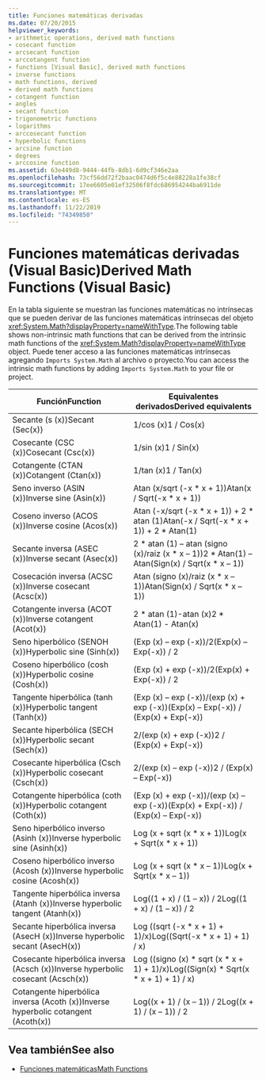 ```yaml
---
title: Funciones matemáticas derivadas
ms.date: 07/20/2015
helpviewer_keywords:
- arithmetic operations, derived math functions
- cosecant function
- arcsecant function
- arccotangent function
- functions [Visual Basic], derived math functions
- inverse functions
- math functions, derived
- derived math functions
- cotangent function
- angles
- secant function
- trigonometric functions
- logarithms
- arccosecant function
- hyperbolic functions
- arcsine function
- degrees
- arccosine function
ms.assetid: 63e449d8-9444-44fb-8db1-6d9cf346e2aa
ms.openlocfilehash: 73cf56dd72f2baac0474d6f5c4e88228a1fe38cf
ms.sourcegitcommit: 17ee6605e01ef32506f8fdc686954244ba6911de
ms.translationtype: MT
ms.contentlocale: es-ES
ms.lasthandoff: 11/22/2019
ms.locfileid: "74349850"
---
```

# <a name="derived-math-functions-visual-basic"></a><span data-ttu-id="91bfb-102">Funciones matemáticas derivadas (Visual Basic)</span><span class="sxs-lookup"><span data-stu-id="91bfb-102">Derived Math Functions (Visual Basic)</span></span>
<span data-ttu-id="91bfb-103">En la tabla siguiente se muestran las funciones matemáticas no intrínsecas que se pueden derivar de las funciones matemáticas intrínsecas del objeto <xref:System.Math?displayProperty=nameWithType>.</span><span class="sxs-lookup"><span data-stu-id="91bfb-103">The following table shows non-intrinsic math functions that can be derived from the intrinsic math functions of the <xref:System.Math?displayProperty=nameWithType> object.</span></span> <span data-ttu-id="91bfb-104">Puede tener acceso a las funciones matemáticas intrínsecas agregando `Imports System.Math` al archivo o proyecto.</span><span class="sxs-lookup"><span data-stu-id="91bfb-104">You can access the intrinsic math functions by adding `Imports System.Math` to your file or project.</span></span>  
  
|<span data-ttu-id="91bfb-105">Función</span><span class="sxs-lookup"><span data-stu-id="91bfb-105">Function</span></span>|<span data-ttu-id="91bfb-106">Equivalentes derivados</span><span class="sxs-lookup"><span data-stu-id="91bfb-106">Derived equivalents</span></span>|  
|--------------|-------------------------|  
|<span data-ttu-id="91bfb-107">Secante (s (x))</span><span class="sxs-lookup"><span data-stu-id="91bfb-107">Secant (Sec(x))</span></span>|<span data-ttu-id="91bfb-108">1/cos (x)</span><span class="sxs-lookup"><span data-stu-id="91bfb-108">1 / Cos(x)</span></span>|  
|<span data-ttu-id="91bfb-109">Cosecante (CSC (x))</span><span class="sxs-lookup"><span data-stu-id="91bfb-109">Cosecant (Csc(x))</span></span>|<span data-ttu-id="91bfb-110">1/sin (x)</span><span class="sxs-lookup"><span data-stu-id="91bfb-110">1 / Sin(x)</span></span>|  
|<span data-ttu-id="91bfb-111">Cotangente (CTAN (x))</span><span class="sxs-lookup"><span data-stu-id="91bfb-111">Cotangent (Ctan(x))</span></span>|<span data-ttu-id="91bfb-112">1/tan (x)</span><span class="sxs-lookup"><span data-stu-id="91bfb-112">1 / Tan(x)</span></span>|  
|<span data-ttu-id="91bfb-113">Seno inverso (ASIN (x))</span><span class="sxs-lookup"><span data-stu-id="91bfb-113">Inverse sine (Asin(x))</span></span>|<span data-ttu-id="91bfb-114">Atan (x/sqrt (-x \* x + 1))</span><span class="sxs-lookup"><span data-stu-id="91bfb-114">Atan(x / Sqrt(-x \* x + 1))</span></span>|  
|<span data-ttu-id="91bfb-115">Coseno inverso (ACOS (x))</span><span class="sxs-lookup"><span data-stu-id="91bfb-115">Inverse cosine (Acos(x))</span></span>|<span data-ttu-id="91bfb-116">Atan (-x/sqrt (-x \* x + 1)) + 2 \* atan (1)</span><span class="sxs-lookup"><span data-stu-id="91bfb-116">Atan(-x / Sqrt(-x \* x + 1)) + 2 \* Atan(1)</span></span>|  
|<span data-ttu-id="91bfb-117">Secante inversa (ASEC (x))</span><span class="sxs-lookup"><span data-stu-id="91bfb-117">Inverse secant (Asec(x))</span></span>|<span data-ttu-id="91bfb-118">2 \* atan (1) – atan (signo (x)/raiz (x \* x – 1))</span><span class="sxs-lookup"><span data-stu-id="91bfb-118">2 \* Atan(1) – Atan(Sign(x) / Sqrt(x \* x – 1))</span></span>|  
|<span data-ttu-id="91bfb-119">Cosecación inversa (ACSC (x))</span><span class="sxs-lookup"><span data-stu-id="91bfb-119">Inverse cosecant (Acsc(x))</span></span>|<span data-ttu-id="91bfb-120">Atan (signo (x)/raiz (x \* x – 1))</span><span class="sxs-lookup"><span data-stu-id="91bfb-120">Atan(Sign(x) / Sqrt(x \* x – 1))</span></span>|  
|<span data-ttu-id="91bfb-121">Cotangente inversa (ACOT (x))</span><span class="sxs-lookup"><span data-stu-id="91bfb-121">Inverse cotangent (Acot(x))</span></span>|<span data-ttu-id="91bfb-122">2 \* atan (1)-atan (x)</span><span class="sxs-lookup"><span data-stu-id="91bfb-122">2 \* Atan(1) - Atan(x)</span></span>|  
|<span data-ttu-id="91bfb-123">Seno hiperbólico (SENOH (x))</span><span class="sxs-lookup"><span data-stu-id="91bfb-123">Hyperbolic sine (Sinh(x))</span></span>|<span data-ttu-id="91bfb-124">(Exp (x) – exp (-x))/2</span><span class="sxs-lookup"><span data-stu-id="91bfb-124">(Exp(x) – Exp(-x)) / 2</span></span>|  
|<span data-ttu-id="91bfb-125">Coseno hiperbólico (cosh (x))</span><span class="sxs-lookup"><span data-stu-id="91bfb-125">Hyperbolic cosine (Cosh(x))</span></span>|<span data-ttu-id="91bfb-126">(Exp (x) + exp (-x))/2</span><span class="sxs-lookup"><span data-stu-id="91bfb-126">(Exp(x) + Exp(-x)) / 2</span></span>|  
|<span data-ttu-id="91bfb-127">Tangente hiperbólica (tanh (x))</span><span class="sxs-lookup"><span data-stu-id="91bfb-127">Hyperbolic tangent (Tanh(x))</span></span>|<span data-ttu-id="91bfb-128">(Exp (x) – exp (-x))/(exp (x) + exp (-x))</span><span class="sxs-lookup"><span data-stu-id="91bfb-128">(Exp(x) – Exp(-x)) / (Exp(x) + Exp(-x))</span></span>|  
|<span data-ttu-id="91bfb-129">Secante hiperbólica (SECH (x))</span><span class="sxs-lookup"><span data-stu-id="91bfb-129">Hyperbolic secant (Sech(x))</span></span>|<span data-ttu-id="91bfb-130">2/(exp (x) + exp (-x))</span><span class="sxs-lookup"><span data-stu-id="91bfb-130">2 / (Exp(x) + Exp(-x))</span></span>|  
|<span data-ttu-id="91bfb-131">Cosecante hiperbólica (Csch (x))</span><span class="sxs-lookup"><span data-stu-id="91bfb-131">Hyperbolic cosecant (Csch(x))</span></span>|<span data-ttu-id="91bfb-132">2/(exp (x) – exp (-x))</span><span class="sxs-lookup"><span data-stu-id="91bfb-132">2 / (Exp(x) – Exp(-x))</span></span>|  
|<span data-ttu-id="91bfb-133">Cotangente hiperbólica (coth (x))</span><span class="sxs-lookup"><span data-stu-id="91bfb-133">Hyperbolic cotangent (Coth(x))</span></span>|<span data-ttu-id="91bfb-134">(Exp (x) + exp (-x))/(exp (x) – exp (-x))</span><span class="sxs-lookup"><span data-stu-id="91bfb-134">(Exp(x) + Exp(-x)) / (Exp(x) – Exp(-x))</span></span>|  
|<span data-ttu-id="91bfb-135">Seno hiperbólico inverso (Asinh (x))</span><span class="sxs-lookup"><span data-stu-id="91bfb-135">Inverse hyperbolic sine (Asinh(x))</span></span>|<span data-ttu-id="91bfb-136">Log (x + sqrt (x \* x + 1))</span><span class="sxs-lookup"><span data-stu-id="91bfb-136">Log(x + Sqrt(x \* x + 1))</span></span>|  
|<span data-ttu-id="91bfb-137">Coseno hiperbólico inverso (Acosh (x))</span><span class="sxs-lookup"><span data-stu-id="91bfb-137">Inverse hyperbolic cosine (Acosh(x))</span></span>|<span data-ttu-id="91bfb-138">Log (x + sqrt (x \* x – 1))</span><span class="sxs-lookup"><span data-stu-id="91bfb-138">Log(x + Sqrt(x \* x – 1))</span></span>|  
|<span data-ttu-id="91bfb-139">Tangente hiperbólica inversa (Atanh (x))</span><span class="sxs-lookup"><span data-stu-id="91bfb-139">Inverse hyperbolic tangent (Atanh(x))</span></span>|<span data-ttu-id="91bfb-140">Log((1 + x) / (1 – x)) / 2</span><span class="sxs-lookup"><span data-stu-id="91bfb-140">Log((1 + x) / (1 – x)) / 2</span></span>|  
|<span data-ttu-id="91bfb-141">Secante hiperbólica inversa (AsecH (x))</span><span class="sxs-lookup"><span data-stu-id="91bfb-141">Inverse hyperbolic secant (AsecH(x))</span></span>|<span data-ttu-id="91bfb-142">Log ((sqrt (-x \* x + 1) + 1)/x)</span><span class="sxs-lookup"><span data-stu-id="91bfb-142">Log((Sqrt(-x \* x + 1) + 1) / x)</span></span>|  
|<span data-ttu-id="91bfb-143">Cosecante hiperbólica inversa (Acsch (x))</span><span class="sxs-lookup"><span data-stu-id="91bfb-143">Inverse hyperbolic cosecant (Acsch(x))</span></span>|<span data-ttu-id="91bfb-144">Log ((signo (x) \* sqrt (x \* x + 1) + 1)/x)</span><span class="sxs-lookup"><span data-stu-id="91bfb-144">Log((Sign(x) \* Sqrt(x \* x + 1) + 1) / x)</span></span>|  
|<span data-ttu-id="91bfb-145">Cotangente hiperbólica inversa (Acoth (x))</span><span class="sxs-lookup"><span data-stu-id="91bfb-145">Inverse hyperbolic cotangent (Acoth(x))</span></span>|<span data-ttu-id="91bfb-146">Log((x + 1) / (x – 1)) / 2</span><span class="sxs-lookup"><span data-stu-id="91bfb-146">Log((x + 1) / (x – 1)) / 2</span></span>|  
  
## <a name="see-also"></a><span data-ttu-id="91bfb-147">Vea también</span><span class="sxs-lookup"><span data-stu-id="91bfb-147">See also</span></span>

- [<span data-ttu-id="91bfb-148">Funciones matemáticas</span><span class="sxs-lookup"><span data-stu-id="91bfb-148">Math Functions</span></span>](../../../visual-basic/language-reference/functions/math-functions.md)

